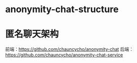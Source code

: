 # anonymity-chat-structure
# 匿名聊天架构

前端：https://github.com/chauncycho/anonymity-chat
后端：https://github.com/chauncycho/anonymity-chat-service
